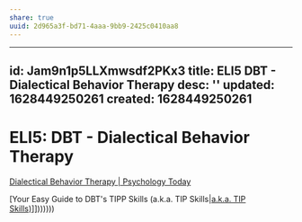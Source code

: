 ```yaml
---
share: true
uuid: 2d965a3f-bd71-4aaa-9bb9-2425c0410aa8
---
```

---
id: Jam9n1p5LLXmwsdf2PKx3
title: ELI5 DBT - Dialectical Behavior Therapy
desc: ''
updated: 1628449250261
created: 1628449250261
---
# ELI5: DBT - Dialectical Behavior Therapy
[Dialectical Behavior Therapy | Psychology Today](https://www.psychologytoday.com/us/therapy-types/dialectical-behavior-therapy)

[Your Easy Guide to DBT's TIPP Skills (a.k.a. TIP Skills|[a.k.a. TIP Skills)](/undefined)]]))))))
